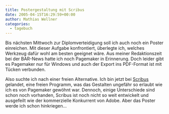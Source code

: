 ```yaml
---
title: Postergestaltung mit Scribus
date: 2005-04-15T16:29:59+00:00
author: Mathias Wellner
categories:
  - tagebuch
---
```

Bis nächsten Mittwoch zur Diplomverteidigung soll ich auch noch ein Poster einreichen. Mit dieser Aufgabe konfrontiert, überlegte ich, welches Werkzeug dafür wohl am besten geeignet wäre. Aus meiner Redaktionszeit bei der BAR-News hatte ich noch Pagemaker in Erinnerung. Doch leider gibt es Pagemaker nur für Windows und auch der Export ins PDF-Format ist mit Tücken verbunden.

Also suchte ich nach einer freien Alternative. Ich bin jetzt bei [Scribus](https://www.scribus.net) gelandet, eine freien Programm, was das Gestalten ungefähr so erlaubt wie ich es von Pagemaker gewöhnt war. Dennoch, einige Unterschiede sind schon noch vorhanden, Scribus ist noch nicht so weit entwickelt und ausgefeilt wie der kommerzielle Konkurrent von Adobe. Aber das Poster werde ich schon hinkriegen&#8230;